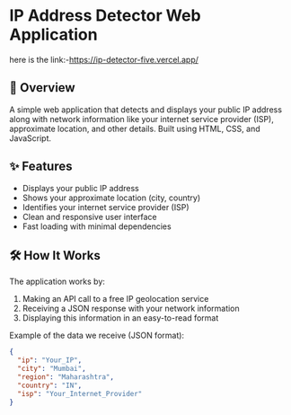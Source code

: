 # IP Address Detector Web Application

here is the link:-https://ip-detector-five.vercel.app/

## 📌 Overview
A simple web application that detects and displays your public IP address along with network information like your internet service provider (ISP), approximate location, and other details. Built using HTML, CSS, and JavaScript.

## ✨ Features
- Displays your public IP address
- Shows your approximate location (city, country)
- Identifies your internet service provider (ISP)
- Clean and responsive user interface
- Fast loading with minimal dependencies

## 🛠️ How It Works
The application works by:
1. Making an API call to a free IP geolocation service
2. Receiving a JSON response with your network information
3. Displaying this information in an easy-to-read format

Example of the data we receive (JSON format):
```json
{
  "ip": "Your_IP",
  "city": "Mumbai",
  "region": "Maharashtra",
  "country": "IN",
  "isp": "Your_Internet_Provider"
}
